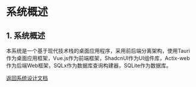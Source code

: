 # 系统概述

## 1. 系统概述

本系统是一个基于现代技术栈的桌面应用程序，采用前后端分离架构，使用Tauri作为桌面应用框架，Vue.js作为前端框架，ShadcnUI作为UI组件库，Actix-web作为后端Web框架，SQLx作为数据库查询构建器，SQLite作为数据库。

[返回系统设计文档](../SYSTEM_DESIGN.md) 